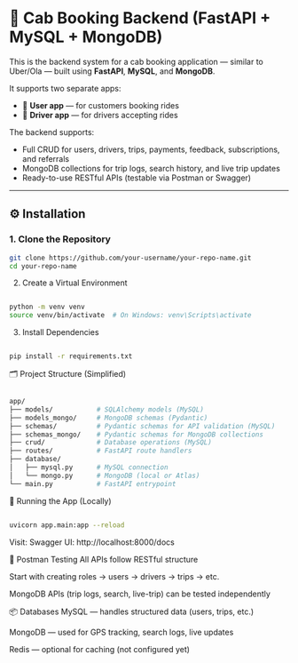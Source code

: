 # 🚖 Cab Booking Backend (FastAPI + MySQL + MongoDB)

This is the backend system for a cab booking application — similar to Uber/Ola — built using **FastAPI**, **MySQL**, and **MongoDB**.

It supports two separate apps:
- 👤 **User app** — for customers booking rides
- 🚗 **Driver app** — for drivers accepting rides

The backend supports:
- Full CRUD for users, drivers, trips, payments, feedback, subscriptions, and referrals
- MongoDB collections for trip logs, search history, and live trip updates
- Ready-to-use RESTful APIs (testable via Postman or Swagger)

---

## ⚙️ Installation

### 1. Clone the Repository

```bash
git clone https://github.com/your-username/your-repo-name.git
cd your-repo-name
```
2. Create a Virtual Environment
```bash

python -m venv venv
source venv/bin/activate  # On Windows: venv\Scripts\activate
```
3. Install Dependencies
```bash

pip install -r requirements.txt
```
🗂 Project Structure (Simplified)
``` bash

app/
├── models/           # SQLAlchemy models (MySQL)
├── models_mongo/     # MongoDB schemas (Pydantic)
├── schemas/          # Pydantic schemas for API validation (MySQL)
├── schemas_mongo/    # Pydantic schemas for MongoDB collections
├── crud/             # Database operations (MySQL)
├── routes/           # FastAPI route handlers
├── database/
│   ├── mysql.py      # MySQL connection
│   └── mongo.py      # MongoDB (local or Atlas)
└── main.py           # FastAPI entrypoint

```

🚀 Running the App (Locally)
```bash

uvicorn app.main:app --reload
```
Visit:
Swagger UI: http://localhost:8000/docs



🧪 Postman Testing
All APIs follow RESTful structure

Start with creating roles → users → drivers → trips → etc.


MongoDB APIs (trip logs, search, live-trip) can be tested independently



📦 Databases
MySQL — handles structured data (users, trips, etc.)

MongoDB — used for GPS tracking, search logs, live updates

Redis — optional for caching (not configured yet)
